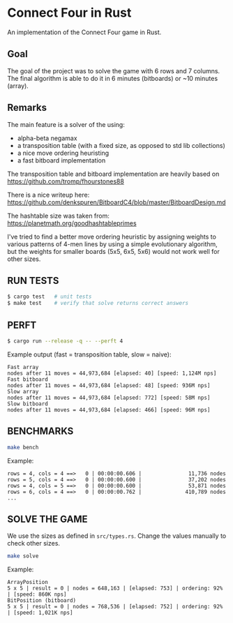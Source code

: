 # Connect Four in Rust

An implementation of the Connect Four game in Rust.

## Goal

The goal of the project was to solve the game with 6 rows and 7 columns. The final algorithm is able to do it in 6 minutes (bitboards) or ~10 minutes (array).

## Remarks

The main feature is a solver of the using:
- alpha-beta negamax
- a transposition table (with a fixed size, as opposed to std lib collections)
- a nice move ordering heuristing
- a fast bitboard implementation

The transposition table and bitboard implementation are heavily based on
https://github.com/tromp/fhourstones88

There is a nice writeup here:
https://github.com/denkspuren/BitboardC4/blob/master/BitboardDesign.md

The hashtable size was taken from: https://planetmath.org/goodhashtableprimes

I've tried to find a better move ordering heuristic by assigning weights to various patterns of 4-men lines by using a simple evolutionary algorithm, but the weights for smaller boards (5x5, 6x5, 5x6) would not work well for other sizes.

## RUN TESTS

```sh
$ cargo test   # unit tests
$ make test    # verify that solve returns correct answers
```

## PERFT

```sh
$ cargo run --release -q -- --perft 4
```

Example output (fast = transposition table, slow = naive):
```
Fast array
nodes after 11 moves = 44,973,684 [elapsed: 40] [speed: 1,124M nps]
Fast bitboard
nodes after 11 moves = 44,973,684 [elapsed: 48] [speed: 936M nps]
Slow array
nodes after 11 moves = 44,973,684 [elapsed: 772] [speed: 58M nps]
Slow bitboard
nodes after 11 moves = 44,973,684 [elapsed: 466] [speed: 96M nps]
```

## BENCHMARKS

```sh
make bench
```

Example:
```
rows = 4, cols = 4 ==>   0 | 00:00:00.606 |               11,736 nodes
rows = 5, cols = 4 ==>   0 | 00:00:00.600 |               37,202 nodes
rows = 4, cols = 5 ==>   0 | 00:00:00.600 |               53,871 nodes
rows = 6, cols = 4 ==>   0 | 00:00:00.762 |              410,789 nodes
...
```


## SOLVE THE GAME

We use the sizes as defined in `src/types.rs`. Change the values manually to check other sizes.

```sh
make solve
```

Example:

```
ArrayPosition
5 x 5 | result = 0 | nodes = 648,163 | [elapsed: 753] | ordering: 92% | [speed: 860K nps]
BitPosition (bitboard)
5 x 5 | result = 0 | nodes = 768,536 | [elapsed: 752] | ordering: 92% | [speed: 1,021K nps]
```